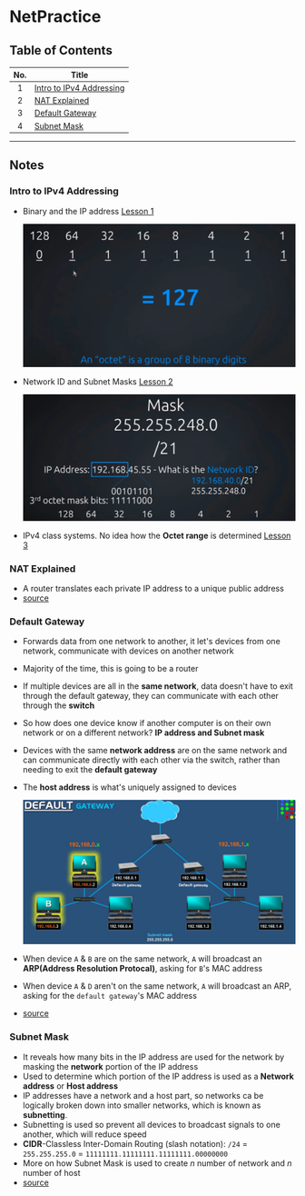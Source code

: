 # NetPractice

## Table of Contents

| No. | Title                                                 |
| :-: | ----------------------------------------------------- |
|  1  | [Intro to IPv4 Addressing](#intro-to-ipv4-addressing) |
|  2  | [NAT Explained](#nat-explained)                       |
|  3  | [Default Gateway](#default-gateway)                   |
|  4  | [Subnet Mask](#subnet-mask)                           |

---

## Notes

### Intro to IPv4 Addressing

- Binary and the IP address [Lesson 1](https://youtu.be/ddM9AcreVqY)

  <img src="img/ip_octet.jpg" alt="octet" width="800"/>

- Network ID and Subnet Masks [Lesson 2](https://youtu.be/XQ3T14SIlV4)

  <img src="img/network_id.jpg" alt="networkID" width="800"/>

- IPv4 class systems. No idea how the **Octet range** is determined [Lesson 3](https://youtu.be/4xlzlgYGqW8)

### NAT Explained

- A router translates each private IP address to a unique public address
- [source](https://youtu.be/FTUV0t6JaDA)

### Default Gateway

- Forwards data from one network to another, it let's devices from one network, communicate with devices on another network
- Majority of the time, this is going to be a router
- If multiple devices are all in the **same network**, data doesn't have to exit through the default gateway, they can communicate with each other through the **switch**
- So how does one device know if another computer is on their own network or on a different network? **IP address and Subnet mask**
- Devices with the same **network address** are on the same network and can communicate directly with each other via the switch, rather than needing to exit the **default gateway**
- The **host address** is what's uniquely assigned to devices

  <img src="img/default_gateway.jpg" alt="gateway" width="800"/>

- When device `A` & `B` are on the same network, `A` will broadcast an **ARP(Address Resolution Protocal)**, asking for `B`'s MAC address
- When device `A` & `D` aren't on the same network, `A` will broadcast an ARP, asking for the `default gateway`'s MAC address
- [source](https://youtu.be/pCcJFdYNamc)

### Subnet Mask

- It reveals how many bits in the IP address are used for the network by masking the **network** portion of the IP address
- Used to determine which portion of the IP address is used as a **Network address** or **Host address**
- IP addresses have a network and a host part, so networks ca be logically broken down into smaller networks, which is known as **subnetting**.
- Subnetting is used so prevent all devices to broadcast signals to one another, which will reduce speed
- **CIDR**-Classless Inter-Domain Routing (slash notation): `/24` = `255.255.255.0` = `11111111.11111111.11111111.00000000`
- More on how Subnet Mask is used to create _n_ number of network and _n_ number of host
- [source](https://youtu.be/s_Ntt6eTn94)
